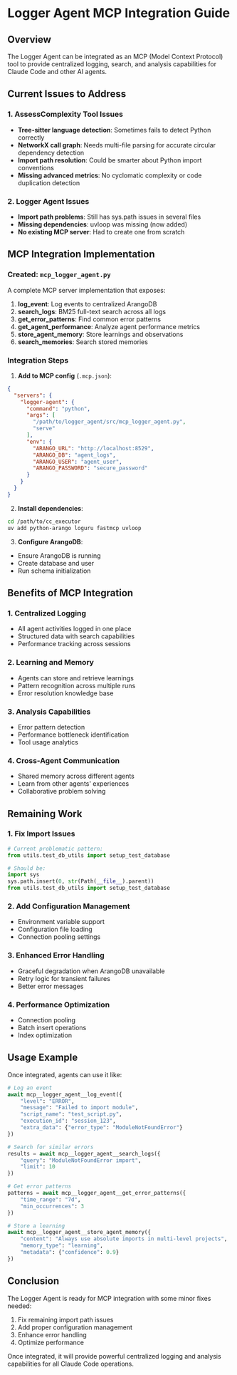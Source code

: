 # Logger Agent MCP Integration Guide

## Overview
The Logger Agent can be integrated as an MCP (Model Context Protocol) tool to provide centralized logging, search, and analysis capabilities for Claude Code and other AI agents.

## Current Issues to Address

### 1. AssessComplexity Tool Issues
- **Tree-sitter language detection**: Sometimes fails to detect Python correctly
- **NetworkX call graph**: Needs multi-file parsing for accurate circular dependency detection
- **Import path resolution**: Could be smarter about Python import conventions
- **Missing advanced metrics**: No cyclomatic complexity or code duplication detection

### 2. Logger Agent Issues
- **Import path problems**: Still has sys.path issues in several files
- **Missing dependencies**: uvloop was missing (now added)
- **No existing MCP server**: Had to create one from scratch

## MCP Integration Implementation

### Created: `mcp_logger_agent.py`
A complete MCP server implementation that exposes:

1. **log_event**: Log events to centralized ArangoDB
2. **search_logs**: BM25 full-text search across all logs
3. **get_error_patterns**: Find common error patterns
4. **get_agent_performance**: Analyze agent performance metrics
5. **store_agent_memory**: Store learnings and observations
6. **search_memories**: Search stored memories

### Integration Steps

1. **Add to MCP config** (`.mcp.json`):
```json
{
  "servers": {
    "logger-agent": {
      "command": "python",
      "args": [
        "/path/to/logger_agent/src/mcp_logger_agent.py",
        "serve"
      ],
      "env": {
        "ARANGO_URL": "http://localhost:8529",
        "ARANGO_DB": "agent_logs",
        "ARANGO_USER": "agent_user",
        "ARANGO_PASSWORD": "secure_password"
      }
    }
  }
}
```

2. **Install dependencies**:
```bash
cd /path/to/cc_executor
uv add python-arango loguru fastmcp uvloop
```

3. **Configure ArangoDB**:
- Ensure ArangoDB is running
- Create database and user
- Run schema initialization

## Benefits of MCP Integration

### 1. Centralized Logging
- All agent activities logged in one place
- Structured data with search capabilities
- Performance tracking across sessions

### 2. Learning and Memory
- Agents can store and retrieve learnings
- Pattern recognition across multiple runs
- Error resolution knowledge base

### 3. Analysis Capabilities
- Error pattern detection
- Performance bottleneck identification
- Tool usage analytics

### 4. Cross-Agent Communication
- Shared memory across different agents
- Learn from other agents' experiences
- Collaborative problem solving

## Remaining Work

### 1. Fix Import Issues
```python
# Current problematic pattern:
from utils.test_db_utils import setup_test_database

# Should be:
import sys
sys.path.insert(0, str(Path(__file__).parent))
from utils.test_db_utils import setup_test_database
```

### 2. Add Configuration Management
- Environment variable support
- Configuration file loading
- Connection pooling settings

### 3. Enhanced Error Handling
- Graceful degradation when ArangoDB unavailable
- Retry logic for transient failures
- Better error messages

### 4. Performance Optimization
- Connection pooling
- Batch insert operations
- Index optimization

## Usage Example

Once integrated, agents can use it like:

```python
# Log an event
await mcp__logger_agent__log_event({
    "level": "ERROR",
    "message": "Failed to import module",
    "script_name": "test_script.py",
    "execution_id": "session_123",
    "extra_data": {"error_type": "ModuleNotFoundError"}
})

# Search for similar errors
results = await mcp__logger_agent__search_logs({
    "query": "ModuleNotFoundError import",
    "limit": 10
})

# Get error patterns
patterns = await mcp__logger_agent__get_error_patterns({
    "time_range": "7d",
    "min_occurrences": 3
})

# Store a learning
await mcp__logger_agent__store_agent_memory({
    "content": "Always use absolute imports in multi-level projects",
    "memory_type": "learning",
    "metadata": {"confidence": 0.9}
})
```

## Conclusion

The Logger Agent is ready for MCP integration with some minor fixes needed:
1. Fix remaining import path issues
2. Add proper configuration management
3. Enhance error handling
4. Optimize performance

Once integrated, it will provide powerful centralized logging and analysis capabilities for all Claude Code operations.